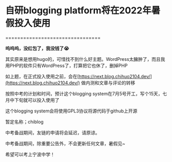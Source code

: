 # 自研blogging platform将在2022年暑假投入使用
================================

**呜呜呜，没红包了，我没钱了😭**

其实原来是想用hugo的，可惜找不到什么好主题。WordPress太臃肿了，而且我用PHP的软件只有WordPress了，打算把它也休了，删掉PHP

如上题，在正式投入使用之前，会在[https://next.blog.chihuo2104.dev/](https://next.blog.chihuo2104.dev/) 做内测和文章与评论的转移

按照中考的计划和时间，预计这个blogging system在7月5号开工，写个15天，七月中下旬就可以投入使用了

这个blogging system会将使用GPL3协议将源代码于github上开源

暂定名称；chiblog

中考备战期间，友链的申请将会延迟，请原谅。

中考备战期间，除重要公告外，不会更新任何文章，暑假见~

希望可以考上宁波中学！